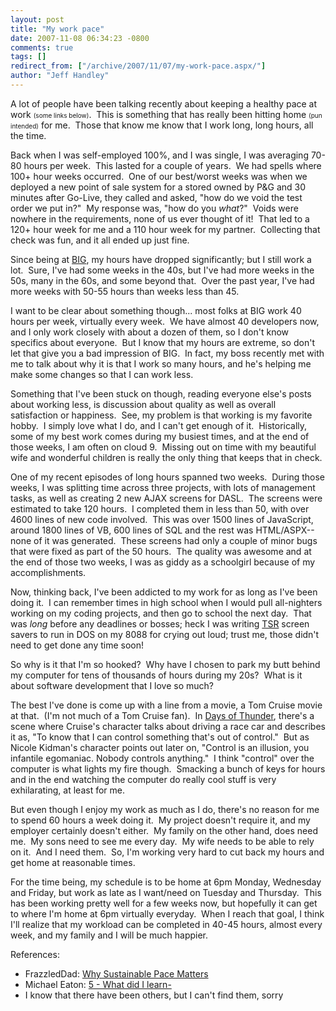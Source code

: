 ```yaml
---
layout: post
title: "My work pace"
date: 2007-11-08 06:34:23 -0800
comments: true
tags: []
redirect_from: ["/archive/2007/11/07/my-work-pace.aspx/"]
author: "Jeff Handley"
---
```

<!-- more -->
<p>A lot of people have been talking recently about keeping a healthy pace at work <font size="1">(some links below)</font>.  This is something that has really been hitting home <font size="1">(pun intended)</font> for me.  Those that know me know that I work long, long hours, all the time.</p>  <p>Back when I was self-employed 100%, and I was single, I was averaging 70-80 hours per week.  This lasted for a couple of years.  We had spells where 100+ hour weeks occurred.  One of our best/worst weeks was when we deployed a new point of sale system for a stored owned by P&amp;G and 30 minutes after Go-Live, they called and asked, "how do we void the test order we put in?"  My response was, "how do you <em>what</em>?"  Voids were nowhere in the requirements, none of us ever thought of it!  That led to a 120+ hour week for me and a 110 hour week for my partner.  Collecting that check was fun, and it all ended up just fine.</p>  <p>Since being at <a href="http://www.bigsolutions.com" target="_blank">BIG</a>, my hours have dropped significantly; but I still work a lot.  Sure, I've had some weeks in the 40s, but I've had more weeks in the 50s, many in the 60s, and some beyond that.  Over the past year, I've had more weeks with 50-55 hours than weeks less than 45.</p>  <p>I want to be clear about something though... most folks at BIG work 40 hours per week, virtually every week.  We have almost 40 developers now, and I only work closely with about a dozen of them, so I don't know specifics about everyone.  But I know that my hours are extreme, so don't let that give you a bad impression of BIG.  In fact, my boss recently met with me to talk about why it is that I work so many hours, and he's helping me make some changes so that I can work less.</p>  <p>Something that I've been stuck on though, reading everyone else's posts about working less, is discussion about quality as well as overall satisfaction or happiness.  See, my problem is that working is my favorite hobby.  I simply love what I do, and I can't get enough of it.  Historically, some of my best work comes during my busiest times, and at the end of those weeks, I am often on cloud 9.  Missing out on time with my beautiful wife and wonderful children is really the only thing that keeps that in check.</p>  <p>One of my recent episodes of long hours spanned two weeks.  During those weeks, I was splitting time across three projects, with lots of management tasks, as well as creating 2 new AJAX screens for DASL.  The screens were estimated to take 120 hours.  I completed them in less than 50, with over 4600 lines of new code involved.  This was over 1500 lines of JavaScript, around 1800 lines of VB, 600 lines of SQL and the rest was HTML/ASPX--none of it was generated.  These screens had only a couple of minor bugs that were fixed as part of the 50 hours.  The quality was awesome and at the end of those two weeks, I was as giddy as a schoolgirl because of my accomplishments.</p>  <p>Now, thinking back, I've been addicted to my work for as long as I've been doing it.  I can remember times in high school when I would pull all-nighters working on my coding projects, and then go to school the next day.  That was <em>long</em> before any deadlines or bosses; heck I was writing <a href="http://en.wikipedia.org/wiki/Terminate_and_Stay_Resident" target="_blank">TSR</a> screen savers to run in DOS on my 8088 for crying out loud; trust me, those didn't need to get done any time soon!</p>  <p>So why is it that I'm so hooked?  Why have I chosen to park my butt behind my computer for tens of thousands of hours during my 20s?  What is it about software development that I love so much?</p>  <p>The best I've done is come up with a line from a movie, a Tom Cruise movie at that.  (I'm not much of a Tom Cruise fan).  In <u>Days of Thunder</u>, there's a scene where Cruise's character talks about driving a race car and describes it as, "To know that I can control something that's out of control."  But as Nicole Kidman's character points out later on, "Control is an illusion, you infantile egomaniac. Nobody controls anything."  I think "control" over the computer is what lights my fire though.  Smacking a bunch of keys for hours and in the end watching the computer do really cool stuff is very exhilarating, at least for me.</p>  <p>But even though I enjoy my work as much as I do, there's no reason for me to spend 60 hours a week doing it.  My project doesn't require it, and my employer certainly doesn't either.  My family on the other hand, does need me.  My sons need to see me every day.  My wife needs to be able to rely on it.  And I need them.  So, I'm working very hard to cut back my hours and get home at reasonable times.</p>  <p>For the time being, my schedule is to be home at 6pm Monday, Wednesday and Friday, but work as late as I want/need on Tuesday and Thursday.  This has been working pretty well for a few weeks now, but hopefully it can get to where I'm home at 6pm virtually everyday.  When I reach that goal, I think I'll realize that my workload can be completed in 40-45 hours, almost every week, and my family and I will be much happier.</p>  <p>References:</p>  <ul>   <li>FrazzledDad: <a title="Why Sustainable Pace Matters" href="http://feeds.feedburner.com/~r/Frazzleddad/~3/181198937/why-sustainable-pace-matters.html">Why Sustainable Pace Matters</a></li>  <li>Michael Eaton: <a title="5 - What did I learn-" href="http://michaeleatonconsulting.com/blog/archive/2007/08/28/lessons-learned-part-55---what-did-i-learn.aspx">5 - What did I learn-</a></li>  <li>I know that there have been others, but I can't find them, sorry</li> </ul>

